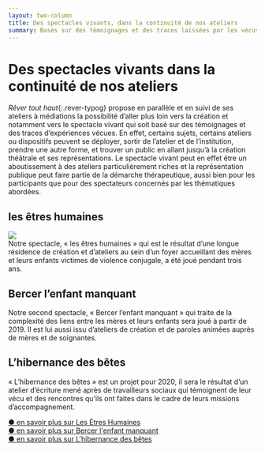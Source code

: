 ```yaml
---
layout: two-column
title: Des spectacles vivants, dans la continuité de nos ateliers
summary: Basés sur des témoignages et des traces laissées par les vécus, nos spectacles sont un prolongement de nos ateliers de création et traitent à leur manière théâtrale et musicale de thématiques contemporaines et de problématiques sociales et intimes.
---
```

# Des spectacles vivants dans la continuité de nos ateliers   

*Rêver tout haut*{:.rever-typog} propose en parallèle et en suivi de ses ateliers à médiations la possibilité d’aller plus loin vers la création et notamment vers le spectacle vivant qui soit basé sur des témoignages et des traces d’expériences vécues. En effet, certains sujets, certains ateliers ou dispositifs peuvent se déployer, sortir de l’atelier et de l’institution, prendre une autre forme, et trouver un public en allant jusqu’à la création théâtrale et ses représentations. Le spectacle vivant peut en effet être un aboutissement à des ateliers particulièrement riches et la représentation publique peut faire partie de la démarche thérapeutique, aussi bien pour les participants que pour des spectateurs concernés par les thématiques abordées.

## les êtres humaines
<img src="http://res.cloudinary.com/dnxcesebo/image/upload/c_scale,h_400,r_10/v1527696915/Danse_Mireille_Etres_Humaines_zow12o.jpg" class="img"/><br>
Notre spectacle, « les êtres humaines » qui est le résultat d’une longue résidence de création et d’ateliers au sein d’un foyer accueillant des mères et leurs enfants victimes de violence conjugale, a été joué pendant trois ans. 

## Bercer l’enfant manquant
Notre second spectacle, « Bercer l’enfant manquant » qui traite de la complexité des liens entre les mères et leurs enfants sera joué à partir de 2019. Il est lui aussi issu d’ateliers de création et de paroles animées auprès de mères et de soignantes.  

## L’hibernance des bêtes
« L’hibernance des bêtes » est un projet pour 2020, il sera le résultat d’un atelier d’écriture mené après de travailleurs sociaux qui témoignent de leur vécu et des rencontres qu’ils ont faites dans le cadre de leurs missions d’accompagnement.  


<div class="savoir-plus"><a href="les-etres-humaines">● en savoir plus sur Les Étres Humaines</a></div>

<div class= "savoir-plus"><a href="bercer-l'enfant-manquant">● en savoir plus sur Bercer l'enfant manquant</a></div>

<div class="savoir-plus"><a href="l'hibernance-des-betes">● en savoir plus sur L'hibernance des bêtes</a></div>



